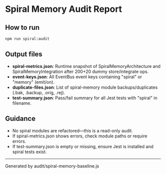 # Spiral Memory Audit Report

## How to run

```sh
npm run spiral:audit
```

## Output files

- **spiral-metrics.json**: Runtime snapshot of SpiralMemoryArchitecture and SpiralMemoryIntegration after 200+20 dummy store/integrate ops.
- **event-keys.json**: All EventBus event keys containing "spiral" or "memory" (emit/on).
- **duplicate-files.json**: List of spiral-memory module backups/duplicates (.bak, .backup, .orig, .rej).
- **test-summary.json**: Pass/fail summary for all Jest tests with "spiral" in filename.

## Guidance

- No spiral modules are refactored—this is a read-only audit.
- If spiral-metrics.json shows errors, check module paths or require errors.
- If test-summary.json is empty or missing, ensure Jest is installed and spiral tests exist.

---
Generated by audit/spiral-memory-baseline.js
